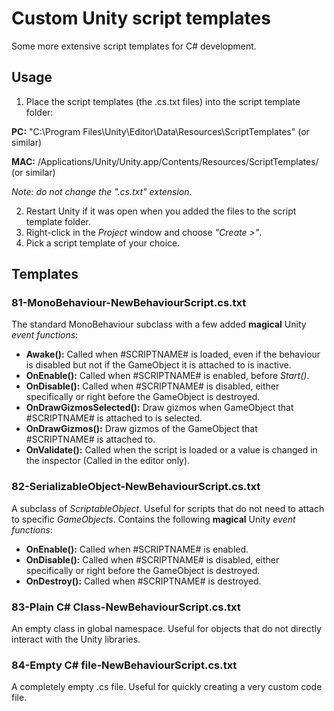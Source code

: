 # Custom Unity script templates
Some more extensive script templates for C# development.

## Usage
1. Place the script templates (the .cs.txt files) into the script template folder:

  **PC:** "C:\Program Files\Unity\Editor\Data\Resources\ScriptTemplates" (or similar)
  
  **MAC:** /Applications/Unity/Unity.app/Contents/Resources/ScriptTemplates/ (or similar)
  
  *Note: do not change the ".cs.txt" extension.* 
  
2. Restart Unity if it was open when you added the files to the script template folder.
3. Right-click in the *Project* window and choose *"Create >"*.
4. Pick a script template of your choice.
  
## Templates
### 81-MonoBehaviour-NewBehaviourScript.cs.txt
The standard MonoBehaviour subclass with a few added **magical** Unity *event functions*:
-  **Awake():** Called when #SCRIPTNAME# is loaded, even if the behaviour is disabled but not if the GameObject it is attached to is inactive.
-  **OnEnable():** Called when #SCRIPTNAME# is enabled, before *Start()*.
-  **OnDisable():** Called when #SCRIPTNAME# is disabled, either specifically or right before the GameObject is destroyed.
-  **OnDrawGizmosSelected():** Draw gizmos when GameObject that #SCRIPTNAME# is attached to is selected.
-  **OnDrawGizmos():** Draw gizmos of the GameObject that #SCRIPTNAME# is attached to.
-  **OnValidate():** Called when the script is loaded or a value is changed in the inspector (Called in the editor only).


### 82-SerializableObject-NewBehaviourScript.cs.txt
A subclass of *ScriptableObject*. Useful for scripts that do not need to attach to specific *GameObjects*.
    Contains the following **magical** Unity *event functions*:
- **OnEnable():** Called when #SCRIPTNAME# is enabled.
- **OnDisable():** Called when #SCRIPTNAME# is disabled, either specifically or right before the GameObject is destroyed.
- **OnDestroy():** Called when #SCRIPTNAME# is destroyed.
 

### 83-Plain C# Class-NewBehaviourScript.cs.txt
An empty class in global namespace. Useful for objects that do not directly interact with the Unity libraries.

### 84-Empty C# file-NewBehaviourScript.cs.txt
A completely empty .cs file. Useful for quickly creating a very custom code file.
